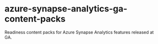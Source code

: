 # azure-synapse-analytics-ga-content-packs
Readiness content packs for Azure Synapse Analytics features released at GA.
